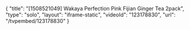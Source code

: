 {
    "title": "[1508521049] Wakaya Perfection Pink Fijian Ginger Tea 2pack",
    "type": "solo",
    "layout": "iframe-static",
    "videoId": "123178830",
    "url": "\/tvpembed\/123178830"
}